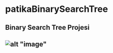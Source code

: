# patikaBinarySearchTree

## Binary Search Tree Projesi

![alt "image"](https://resimyukle.io/r/N98uvObLvd)
---
